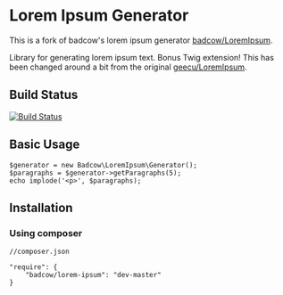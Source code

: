 Lorem Ipsum Generator
=====================

This is a fork of badcow's lorem ipsum generator [badcow/LoremIpsum](https://github.com/Badcow/LoremIpsum).

Library for generating lorem ipsum text. Bonus Twig extension! This has been changed around a bit from the original [geecu/LoremIpsum](https://github.com/geecu/LoremIpsum).

## Build Status
[![Build Status](https://travis-ci.org/Badcow/LoremIpsum.png)](https://travis-ci.org/Badcow/LoremIpsum)

## Basic Usage

    $generator = new Badcow\LoremIpsum\Generator();
    $paragraphs = $generator->getParagraphs(5);
    echo implode('<p>', $paragraphs);

## Installation

### Using composer

    //composer.json
    
    "require": {
        "badcow/lorem-ipsum": "dev-master"
    }
